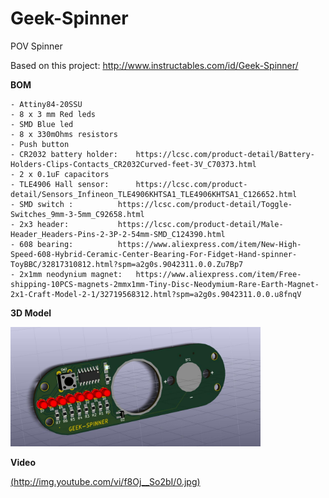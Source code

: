 # Geek-Spinner
POV Spinner


Based on this project: http://www.instructables.com/id/Geek-Spinner/

**BOM**

	- Attiny84-20SSU
	- 8 x 3 mm Red leds
	- SMD Blue led
	- 8 x 330mOhms resistors
	- Push button
	- CR2032 battery holder: 	https://lcsc.com/product-detail/Battery-Holders-Clips-Contacts_CR2032Curved-feet-3V_C70373.html
	- 2 x 0.1uF capacitors
	- TLE4906 Hall sensor: 		https://lcsc.com/product-detail/Sensors_Infineon_TLE4906KHTSA1_TLE4906KHTSA1_C126652.html
	- SMD switch : 			https://lcsc.com/product-detail/Toggle-Switches_9mm-3-5mm_C92658.html
	- 2x3 header: 			https://lcsc.com/product-detail/Male-Header_Headers-Pins-2-3P-2-54mm-SMD_C124390.html
	- 608 bearing: 			https://www.aliexpress.com/item/New-High-Speed-608-Hybrid-Ceramic-Center-Bearing-For-Fidget-Hand-spinner-ToyBBC/32817310812.html?spm=a2g0s.9042311.0.0.Zu7Bp7
	- 2x1mm neodynium magnet:	https://www.aliexpress.com/item/Free-shipping-10PCS-magnets-2mmx1mm-Tiny-Disc-Neodymium-Rare-Earth-Magnet-2x1-Craft-Model-2-1/32719568312.html?spm=a2g0s.9042311.0.0.u8fnqV


**3D Model**

<img src="PCB/3D.jpg" width=400>

**Video**

[(http://img.youtube.com/vi/f8Oj__So2bI/0.jpg)](https://www.youtube.com/watch?v=f8Oj__So2bI "POV Spinner")









